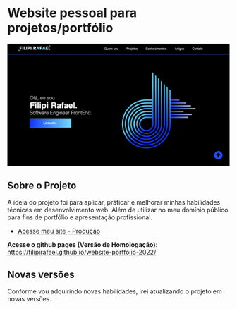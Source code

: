 
# Website pessoal para projetos/portfólio
<div style="display: inline-block">
    <img src="./assets/images/screenshot.png" alt="Aplicação">
</div>

## Sobre o Projeto
A ideia do projeto foi para aplicar, práticar e melhorar minhas habilidades técnicas em desenvolvimento web. Além de utilizar no meu domínio público para fins de portfólio e apresentação profissional.

- [Acesse meu site - Produção](https://filipirafael.com)

**Acesse o github pages (Versão de Homologação)**: https://filipirafael.github.io/website-portfolio-2022/

## Novas versões
Conforme vou adquirindo novas habilidades, irei atualizando o projeto em novas versões. 